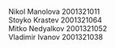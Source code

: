 Nikol Manolova 2001321011<br>
Stoyko Krastev 2001321064<br>
Mitko Nedyalkov 2001321052<br>
Vladimir Ivanov 2001321038<br>
